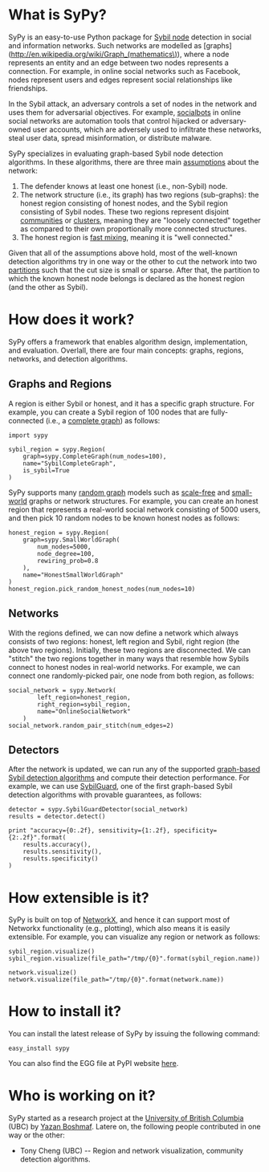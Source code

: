 # What is SyPy?

SyPy is an easy-to-use Python package for [Sybil node](http://dl.acm.org/citation.cfm?id=687813) detection in social and information networks. Such networks are modelled as [graphs](http://en.wikipedia.org/wiki/Graph_(mathematics\)), where a node represents an entity and an edge between two nodes represents a connection. For example, in online social networks such as Facebook, nodes represent users and edges represent social relationships like friendships.

In the Sybil attack, an adversary controls a set of nodes in the network and uses them for adversarial objectives. For example, [socialbots](http://lersse-dl.ece.ubc.ca/record/277) in online social networks are automation tools that control hijacked or adversary-owned user accounts, which are adversely used to infiltrate these networks, steal user data, spread misinformation, or distribute malware.

SyPy specializes in evaluating graph-based Sybil node detection algorithms. In these algorithms, there are three main [assumptions](http://ieeexplore.ieee.org/xpl/articleDetails.jsp?arnumber=6151333) about the network:

1. The defender knows at least one honest (i.e., non-Sybil) node.
2. The network structure (i.e., its graph) has two regions (sub-graphs): the honest region consisting of honest nodes, and the Sybil region consisting of Sybil nodes. These two regions represent disjoint [communities](http://www.sciencedirect.com/science/article/pii/S0370157309002841) or [clusters](http://www.sciencedirect.com/science/article/pii/S1574013707000020), meaning they are "loosely connected" together as compared to their own proportionally more connected structures.
3. The honest region is [fast mixing](http://dl.acm.org/citation.cfm?id=1879191), meaning it is "well connected."

Given that all of the assumptions above hold, most of the well-known detection algorithms try in one way or the other to cut the network into two [partitions](http://en.wikipedia.org/wiki/Graph_partition) such that the cut size is small or sparse. After that, the partition to which the known honest node belongs is declared as the honest region (and the other as Sybil).

# How does it work?

SyPy offers a framework that enables algorithm design, implementation, and evaluation. Overlall, there are four main concepts: graphs, regions, networks, and detection algorithms.

## Graphs and Regions

A region is either Sybil or honest, and it has a specific graph structure. For example, you can create a Sybil region of 100 nodes that are fully-connected (i.e., a [complete graph](http://en.wikipedia.org/wiki/Complete_graph)) as follows:

    import sypy

    sybil_region = sypy.Region(
        graph=sypy.CompleteGraph(num_nodes=100),
        name="SybilCompleteGraph", 
        is_sybil=True
    )

SyPy supports many [random graph](http://en.wikipedia.org/wiki/Random_graph) models such as [scale-free](http://en.wikipedia.org/wiki/Scale-free_network) and [small-world](http://en.wikipedia.org/wiki/Small_world_network) graphs or network structures. For example, you can create an honest region that represents a real-world social network consisting of 5000 users, and then pick 10 random nodes to be known honest nodes as follows:

    honest_region = sypy.Region(
        graph=sypy.SmallWorldGraph(
            num_nodes=5000,
            node_degree=100,
            rewiring_prob=0.8
        ),
        name="HonestSmallWorldGraph"
    )
    honest_region.pick_random_honest_nodes(num_nodes=10)

## Networks

With the regions defined, we can now define a network which always consists of two regions: honest, left region and Sybil, right region (the above two regions). Initially, these two regions are disconnected. We can "stitch" the two regions together in many ways that resemble how Sybils connect to honest nodes in real-world networks. For example, we can connect one randomly-picked pair, one node from both region, as follows:

    social_network = sypy.Network(
            left_region=honest_region,
            right_region=sybil_region,
            name="OnlineSocialNetwork"
        )
    social_network.random_pair_stitch(num_edges=2)

## Detectors

After the network is updated, we can run any of the supported [graph-based Sybil detection algorithms](http://dl.acm.org/citation.cfm?doid=2034575.2034593) and compute their detection performance. For example, we can use [SybilGuard](http://dl.acm.org/citation.cfm?id=1159945), one of the first graph-based Sybil detection algorithms with provable guarantees, as follows:

    detector = sypy.SybilGuardDetector(social_network)
    results = detector.detect()

    print "accuracy={0:.2f}, sensitivity={1:.2f}, specificity={2:.2f}".format(
        results.accuracy(),
        results.sensitivity(),
        results.specificity()
    )

# How extensible is it?

SyPy is built on top of [NetworkX](http://networkx.lanl.gov/), and hence it can support most of Networkx functionality (e.g., plotting), which also means it is easily extensible. For example, you can visualize any region or network as follows:

    sybil_region.visualize()
    sybil_region.visualize(file_path="/tmp/{0}".format(sybil_region.name))

    network.visualize()
    network.visualize(file_path="/tmp/{0}".format(network.name))

# How to install it?

You can install the latest release of SyPy by issuing the following command:

    easy_install sypy

You can also find the EGG file at PyPI website [here](http://pypi.python.org/pypi/sypy).

# Who is working on it?

SyPy started as a research project at the [University of British Columbia](http://www.ece.ubc.ca/) (UBC) by [Yazan Boshmaf](http://ece.ubc.ca/~boshmaf). Latere on, the following people contributed in one way or the other:

* Tony Cheng (UBC) -- Region and network visualization, community detection algorithms.
